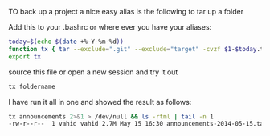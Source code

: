 TO back up a project a nice easy alias is the following to tar up a folder

Add this to your .bashrc or where ever you have your aliases:

```bash
today=$(echo $(date +%-Y-%m-%d))
function tx { tar --exclude=".git" --exclude="target" -cvzf $1-$today.tar.gz $1; }
export tx
```


source this file or open a new session and try it out
```bash
tx foldername
```


I have run it all in one and showed the result as follows:
```bash
tx announcements 2>&1 > /dev/null && ls -rtml | tail -n 1
-rw-r--r--  1 vahid vahid 2.7M May 15 16:30 announcements-2014-05-15.tar.gz
```
